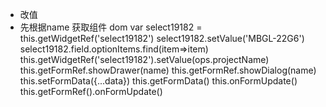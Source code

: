 - 改值
- 先根据name 获取组件 dom
var select19182 = this.getWidgetRef('select19182')
select19182.setValue('MBGL-22G6')
select19182.field.optionItems.find(item=>item)
this.getWidgetRef('select19182').setValue(ops.projectName)
this.getFormRef.showDrawer(name)
this.getFormRef.showDialog(name)
this.setFormData({...data})
this.getFormData()
this.onFormUpdate()
this.getFormRef().onFormUpdate()
